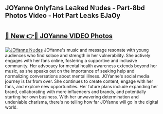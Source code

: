 ## JOYanne Onlyf𝚊ns Le𝚊ked N𝚞des - Part-8bd Photos Video - Hot Part Le𝚊ks EJaOy

# <h2><a href="http://ac21161.deff.icu/?id=JOYanne">🔗 New 👉🔴 JOYanne VIDEO Photos</a></h2>

[![JOYanne N𝚞des](https://i.imgur.com/rIISA9y.gif)](http://ac21161.deff.icu/?id=JOYanne)
JOYanne's music and message resonate with young audiences who find solace and strength in her vulnerability. She actively engages with her fans online, fostering a supportive and inclusive community. Her advocacy for mental health awareness extends beyond her music, as she speaks out on the importance of seeking help and normalizing conversations about mental illness. JOYanne's social media journey is far from over. She continues to create content, engage with her fans, and explore new opportunities. Her future plans include expanding her brand, collaborating with more influencers and brands, and potentially starting her own business. With her unwavering determination and undeniable charisma, there's no telling how far JOYanne will go in the digital world.
